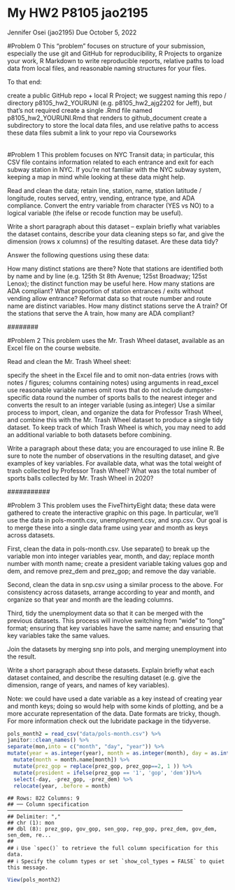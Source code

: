My HW2 P8105 jao2195
================
Jennifer Osei (jao2195)
Due October 5, 2022

\#Problem 0 This “problem” focuses on structure of your submission,
especially the use git and GitHub for reproducibility, R Projects to
organize your work, R Markdown to write reproducible reports, relative
paths to load data from local files, and reasonable naming structures
for your files.

To that end:

create a public GitHub repo + local R Project; we suggest naming this
repo / directory p8105_hw2_YOURUNI (e.g. p8105_hw2_ajg2202 for Jeff),
but that’s not required create a single .Rmd file named
p8105_hw2_YOURUNI.Rmd that renders to github_document create a
subdirectory to store the local data files, and use relative paths to
access these data files submit a link to your repo via Courseworks

###### 

\#Problem 1 This problem focuses on NYC Transit data; in particular,
this CSV file contains information related to each entrance and exit for
each subway station in NYC. If you’re not familiar with the NYC subway
system, keeping a map in mind while looking at these data might help.

Read and clean the data; retain line, station, name, station latitude /
longitude, routes served, entry, vending, entrance type, and ADA
compliance. Convert the entry variable from character (YES vs NO) to a
logical variable (the ifelse or recode function may be useful).

Write a short paragraph about this dataset – explain briefly what
variables the dataset contains, describe your data cleaning steps so
far, and give the dimension (rows x columns) of the resulting dataset.
Are these data tidy?

Answer the following questions using these data:

How many distinct stations are there? Note that stations are identified
both by name and by line (e.g. 125th St 8th Avenue; 125st Broadway;
125st Lenox); the distinct function may be useful here. How many
stations are ADA compliant? What proportion of station entrances / exits
without vending allow entrance? Reformat data so that route number and
route name are distinct variables. How many distinct stations serve the
A train? Of the stations that serve the A train, how many are ADA
compliant?

######## 

\#Problem 2 This problem uses the Mr. Trash Wheel dataset, available as
an Excel file on the course website.

Read and clean the Mr. Trash Wheel sheet:

specify the sheet in the Excel file and to omit non-data entries (rows
with notes / figures; columns containing notes) using arguments in
read_excel use reasonable variable names omit rows that do not include
dumpster-specific data round the number of sports balls to the nearest
integer and converts the result to an integer variable (using
as.integer) Use a similar process to import, clean, and organize the
data for Professor Trash Wheel, and combine this with the Mr. Trash
Wheel dataset to produce a single tidy dataset. To keep track of which
Trash Wheel is which, you may need to add an additional variable to both
datasets before combining.

Write a paragraph about these data; you are encouraged to use inline R.
Be sure to note the number of observations in the resulting dataset, and
give examples of key variables. For available data, what was the total
weight of trash collected by Professor Trash Wheel? What was the total
number of sports balls collected by Mr. Trash Wheel in 2020?

########### 

\#Problem 3 This problem uses the FiveThirtyEight data; these data were
gathered to create the interactive graphic on this page. In particular,
we’ll use the data in pols-month.csv, unemployment.csv, and snp.csv. Our
goal is to merge these into a single data frame using year and month as
keys across datasets.

First, clean the data in pols-month.csv. Use separate() to break up the
variable mon into integer variables year, month, and day; replace month
number with month name; create a president variable taking values gop
and dem, and remove prez_dem and prez_gop; and remove the day variable.

Second, clean the data in snp.csv using a similar process to the above.
For consistency across datasets, arrange according to year and month,
and organize so that year and month are the leading columns.

Third, tidy the unemployment data so that it can be merged with the
previous datasets. This process will involve switching from “wide” to
“long” format; ensuring that key variables have the same name; and
ensuring that key variables take the same values.

Join the datasets by merging snp into pols, and merging unemployment
into the result.

Write a short paragraph about these datasets. Explain briefly what each
dataset contained, and describe the resulting dataset (e.g. give the
dimension, range of years, and names of key variables).

Note: we could have used a date variable as a key instead of creating
year and month keys; doing so would help with some kinds of plotting,
and be a more accurate representation of the data. Date formats are
tricky, though. For more information check out the lubridate package in
the tidyverse.

``` r
pols_month2 = read_csv("data/pols-month.csv") %>% 
janitor::clean_names() %>% 
separate(mon,into = c("month", "day", "year")) %>%
mutate(year = as.integer(year), month = as.integer(month), day = as.integer(day)) %>%
  mutate(month = month.name[month]) %>%
  mutate(prez_gop = replace(prez_gop, prez_gop==2, 1 )) %>%
  mutate(president = ifelse(prez_gop == '1', 'gop', 'dem'))%>% 
  select(-day, -prez_gop, -prez_dem) %>% 
  relocate(year, .before = month)
```

    ## Rows: 822 Columns: 9
    ## ── Column specification ────────────────────────────────────────────────────────
    ## Delimiter: ","
    ## chr (1): mon
    ## dbl (8): prez_gop, gov_gop, sen_gop, rep_gop, prez_dem, gov_dem, sen_dem, re...
    ## 
    ## ℹ Use `spec()` to retrieve the full column specification for this data.
    ## ℹ Specify the column types or set `show_col_types = FALSE` to quiet this message.

``` r
View(pols_month2)
```
